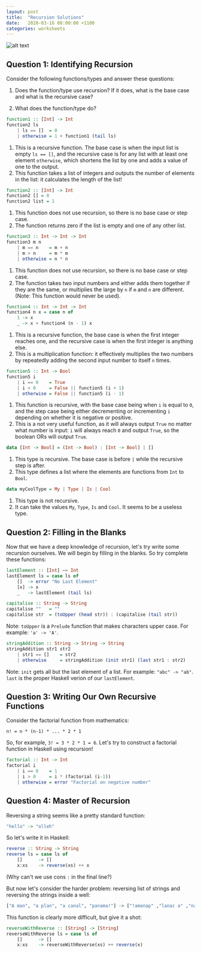 ```yaml
---
layout: post
title:  "Recursion Solutions"
date:   2020-03-16 08:00:00 +1100
categories: worksheets
---
```


![alt text](https://i.imgur.com/xNNPN0d.jpg)

## Question 1: Identifying Recursion

Consider the following functions/types and answer these questions:

1) Does the function/type use recursion? If it does, what is the base case and what is the recursive case?

2) What does the function/type do?

```haskell
function1 :: [Int] -> Int
function2 ls
    | ls == []  = 0
    | otherwise = 1 + function1 (tail ls)
```
1. This is a recursive function. The base case is when the input list is empty ```ls == []```, and the recursive case is for any list with at least one element ```otherwise```, which shortens the list by one and adds a value of one to the output.
2. This function takes a list of integers and outputs the number of elements in the list: it calculates the length of the list!

```haskell
function2 :: [Int] -> Int
function2 [] = 0
function2 list = 1
```
1. This function does not use recursion, so there is no base case or step case.
2. The function returns zero if the list is empty and one of any other list.

```haskell
function3 :: Int -> Int -> Int
function3 m n
    | m == n    = m + n
    | m > n     = m * m
    | otherwise = n * n
```
1. This function does not use recursion, so there is no base case or step case.
2. The function takes two input numbers and either adds them together if they are the same, or multiplies the large by ```n``` if ```m``` and ```n``` are different. (Note: This function would never be used).

```haskell
function4 :: Int -> Int -> Int
function4 n x = case n of
    1 -> x
    _ -> x + function4 (n - 1) x
```
1. This is a recursive function, the base case is when the first integer reaches one, and the recursive case is when the first integer is anything else.
2. This is a multiplication function: it effectively multiplies the two numbers by repeatedly adding the second input number to itself ```n``` times.

```haskell
function5 :: Int -> Bool
function5 i
    | i == 0    = True
    | i < 0     = False || function5 (i + 1)
    | otherwise = False || function5 (i - 1)
```
1. This function is recursive, with the base case being when ```i``` is equal to ```0```, and the step case being either decrementing or incrementing ```i``` depending on whether it is negative or positive. 
2. This is a not very useful function, as it will always output ```True``` no matter what number is input: ```i``` will always reach ```0``` and output ```True```, so the boolean ORs will output ```True```.

```haskell
data [Int -> Bool] = (Int -> Bool) : [Int -> Bool] | []
```
1. This type is recursive. The base case is before ```|``` while the recursive step is after.
2. This type defines a list where the elements are functions from ```Int``` to ```Bool```.

```haskell
data myCoolType = My | Type | Is | Cool
```
1. This type is not recursive.
2. It can take the values ```My```, ```Type```, ```Is``` and ```Cool```. It seems to be a useless type.


## Question 2: Filling in the Blanks 

Now that we have a deep knowledge of recursion, let's try write some recursion ourselves. We will begin by filling in the blanks. So try complete these functions:

```haskell
lastElement :: [Int] —> Int
lastElement ls = case ls of
    []  -> error "No Last Element"
    [x] -> x
    _   -> lastElement (tail ls)
```

```haskell
capitalise :: String -> String
capitalise ""   = ""
capitalise str  = (toUpper (head str)) : (capitalise (tail str))
```
Note: ```toUpper``` is a ```Prelude``` function that makes characters upper case. For example: ```'a' -> 'A'```.

```haskell
stringAddition :: String -> String -> String
stringAddition str1 str2
    | str1 == []    = str2
    | otherwise     = stringAddition (init str1) (last str1 : str2)
```
Note: ```init``` gets all but the last element of a list. For example: ```"abc" -> "ab"```. ```last``` is the proper Haskell verion of our ```lastElement```.


## Question 3: Writing Our Own Recursive Functions

Consider the factorial function from mathematics:

```
n! = n * (n-1) * ... * 2 * 1
```
So, for example, ```3! = 3 * 2 * 1 = 6```. Let's try to construct a factorial function in Haskell using recursion!

``` haskell
factorial :: Int -> Int
factorial i
    | i == 0    = 1
    | i > 0     = i * (factorial (i-1))
    | otherwise = error "Factorial on negative number"
```

## Question 4: Master of Recursion

Reversing a string seems like a pretty standard function:
```haskell
"hello" -> "olleh"
```
So let's write it in Haskell:
```haskell
reverse :: String -> String
reverse ls = case ls of
    []      -> []
    x:xs    -> reverse(xs) ++ x
```
(Why can't we use cons ```:``` in the final line?)

But now let's consider the harder problem: reversing list of strings and reversing the strings inside a well:
```haskell
["A man", "a plan", "a canal", "panama!"] -> ["!amanap" ,"lanac a" ,"nalp a","nam A"]
```
This function is clearly more difficult, but give it a shot:
```haskell
reverseWithReverse :: [String] -> [String]
reverseWithReverse ls = case ls of
    []      -> []
    x:xs    -> reverseWithReverse(xs) ++ reverse(x)
```